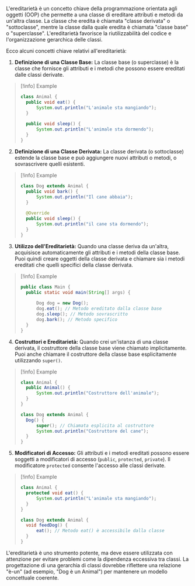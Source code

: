 L'ereditarietà è un concetto chiave della programmazione orientata agli oggetti (OOP) che permette a una classe di ereditare attributi e metodi da un'altra classe. La classe che eredita è chiamata "classe derivata" o "sottoclasse", mentre la classe dalla quale eredita è chiamata "classe base" o "superclasse". L'ereditarietà favorisce la riutilizzabilità del codice e l'organizzazione gerarchica delle classi.

Ecco alcuni concetti chiave relativi all'ereditarietà:

1. **Definizione di una Classe Base:**
	 La classe base (o superclasse) è la classe che fornisce gli attributi e i metodi che possono essere ereditati dalle classi derivate.
> [!info] Example
> ```java
>class Animal {
>	public void eat() {
>		System.out.println("L'animale sta mangiando");
>	}
>	
>	public void sleep() {
>		System.out.println("L'animale sta dormendo");
>	}
>}
    
2. **Definizione di una Classe Derivata:**
    La classe derivata (o sottoclasse) estende la classe base e può aggiungere nuovi attributi o metodi, o sovrascrivere quelli esistenti.
> [!info] Example
> ```java
>class Dog extends Animal {
>	public void bark() {
>		System.out.println("Il cane abbaia");
>	}
>	
>	@Override
>	public void sleep() {
>		System.out.println("il cane sta dormendo");
>	}
>}
    
3. **Utilizzo dell'Ereditarietà:**
    Quando una classe deriva da un'altra, acquisisce automaticamente gli attributi e i metodi della classe base. Puoi quindi creare oggetti della classe derivata e chiamare sia i metodi ereditati che quelli specifici della classe derivata.
> [!info] Example
> ```java
>public class Main {
>	public static void main(String[] args) {
>		
>		Dog dog = new Dog();
>		dog.eat(); // Metodo ereditato dalla classe base
>		dog.sleep(); // Metodo sovrascritto 
>		dog.bark(); // Metodo specifico
>	}
>}
    
4. **Costruttori e Ereditarietà:**
    Quando crei un'istanza di una classe derivata, il costruttore della classe base viene chiamato implicitamente. Puoi anche chiamare il costruttore della classe base esplicitamente utilizzando `super()`.
> [!info] Example
> ```java
>class Animal {
>	public Animal() {
>		System.out.println("Costruttore dell'animale");
>	}
>}
>
>class Dog extends Animal {
>	Dog() {
>		super(); // Chiamata esplicita al costruttore 
>		System.out.println("Costruttore del cane");
>	}
>}
    
5. **Modificatori di Accesso:**
    Gli attributi e i metodi ereditati possono essere soggetti a modificatori di accesso (`public`, `protected`, `private`). Il modificatore `protected` consente l'accesso alle classi derivate.
> [!info] Example
> ```java
>class Animal {
>	protected void eat() {
>		System.out.println("L'animale sta mangiando");
>	}
>}
>
>class Dog extends Animal {
>	void feedDog() {
>		eat(); // Metodo eat() è accessibile dalla classe
>	}
>}
    
    
L'ereditarietà è uno strumento potente, ma deve essere utilizzata con attenzione per evitare problemi come la dipendenza eccessiva tra classi. La progettazione di una gerarchia di classi dovrebbe riflettere una relazione "è-un" (ad esempio, "Dog è un Animal") per mantenere un modello concettuale coerente.